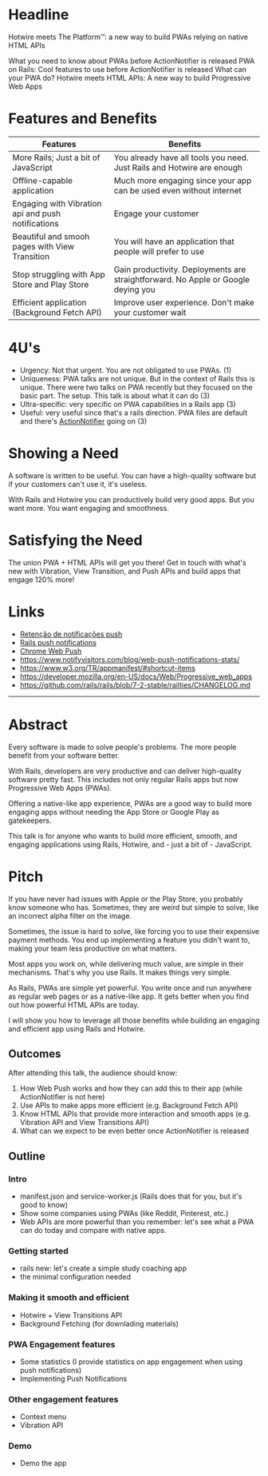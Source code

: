 # Headline

Hotwire meets The Platform™: a new way to build PWAs relying on native HTML APIs

What you need to know about PWAs before ActionNotifier is released
PWA on Rails: Cool features to use before ActionNotifier is released
What can your PWA do?
Hotwire meets HTML APIs: A new way to build Progressive Web Apps

# Features and Benefits

| Features | Benefits |
| --- | --- |
| More Rails; Just a bit of JavaScript | You already have all tools you need. Just Rails and Hotwire are enough |
| Offline-capable application | Much more engaging since your app can be used even without internet |
| Engaging with Vibration api and push notifications | Engage your customer |
| Beautiful and smooh pages with View Transition | You will have an application that people will prefer to use |
| Stop struggling with App Store and Play Store | Gain productivity. Deployments are straightforward. No Apple or Google deying you |
| Efficient application (Background Fetch API) | Improve user experience. Don't make your customer wait |

# 4U's

- Urgency: Not that urgent. You are not obligated to use PWAs. (1)
- Uniqueness: PWA talks are not unique. But in the context of Rails this is unique. There were two talks on PWA recently but they focused on the basic part. The setup. This talk is about what it can do (3)
- Ultra-specific: very specific on PWA capabilities in a Rails app (3)
- Useful: very useful since that's a rails direction. PWA files are default and there's [ActionNotifier](https://github.com/rails/rails/issues/50454) going on (3)

# Showing a Need

A software is written to be useful. You can have a high-quality software but if your customers can't use it, it's useless.

With Rails and Hotwire you can productively build very good apps. But you want more. You want engaging and smoothness.

# Satisfying the Need

The union PWA + HTML APIs will get you there! Get in touch with what's new with Vibration, View Transition, and Push
APIs and build apps that engage 120% more!

# Links

- [Retenção de notificações push](https://www.mobiloud.com/blog/push-notification-statistics#push-notification-retention-statistics)
- [Rails push notifications](https://joyofrails.com/articles/web-push-notifications-from-rails)
- [Chrome Web Push](https://developer.chrome.com/docs/extensions/how-to/integrate/web-push)
- https://www.notifyvisitors.com/blog/web-push-notifications-stats/
- https://www.w3.org/TR/appmanifest/#shortcut-items
- https://developer.mozilla.org/en-US/docs/Web/Progressive_web_apps
- https://github.com/rails/rails/blob/7-2-stable/railties/CHANGELOG.md

---

# Abstract

Every software is made to solve people's problems. The more people benefit from your software better.

With Rails, developers are very productive and can deliver high-quality software pretty fast. This includes not only regular Rails apps but now Progressive Web Apps (PWAs).

Offering a native-like app experience, PWAs are a good way to build more engaging apps without needing the App Store or Google Play as gatekeepers.

This talk is for anyone who wants to build more efficient, smooth, and engaging applications using Rails, Hotwire, and - just a bit of - JavaScript.

# Pitch

If you have never had issues with Apple or the Play Store, you probably know someone who has. Sometimes, they are weird but simple to solve, like an incorrect alpha filter on the image.

Sometimes, the issue is hard to solve, like forcing you to use their expensive payment methods. You end up implementing a feature you didn't want to, making your team less productive on what matters.

Most apps you work on, while delivering much value, are simple in their mechanisms. That's why you use Rails. It makes things very simple.

As Rails, PWAs are simple yet powerful. You write once and run anywhere as regular web pages or as a native-like app. It gets better when you find out how powerful HTML APIs are today.

I will show you how to leverage all those benefits while building an engaging and efficient app using Rails and Hotwire.

## Outcomes

After attending this talk, the audience should know:

1. How Web Push works and how they can add this to their app (while ActionNotifier is not here)
2. Use APIs to make apps more efficient (e.g. Background Fetch API)
3. Know HTML APIs that provide more interaction and smooth apps (e.g. Vibration API and View Transitions API)
4. What can we expect to be even better once ActionNotifier is released

## Outline

### Intro

- manifest.json and service-worker.js (Rails does that for you, but it's good to know)
- Show some companies using PWAs (like Reddit, Pinterest, etc.)
- Web APIs are more powerful than you remember: let's see what a PWA can do today and compare with native apps.

### Getting started

- rails new: let's create a simple study coaching app
- the minimal configuration needed

### Making it smooth and efficient

- Hotwire + View Transitions API
- Background Fetching (for downlading materials)

### PWA Engagement features

- Some statistics (I provide statistics on app engagement when using push notifications)
- Implementing Push Notifications

### Other engagement features

- Context menu
- Vibration API

### Demo

- Demo the app
